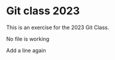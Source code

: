 # Git class 2023

This is an exercise for the 2023 Git Class.

No file is working

Add a line again
